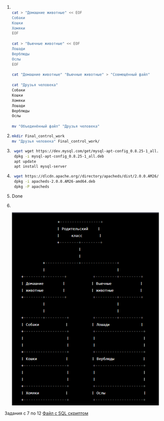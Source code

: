 1. ```bash

   cat > "Домашние животные" << EOF
   Собаки
   Кошки
   Хомяки
   EOF

   cat > "Вьючные животные" << EOF
   Лошади
   Верблюды
   Ослы
   EOF

   cat "Домашние животные" "Вьючные животные" > "Совмещённый файл"

   cat "Друзья человека"
   Собаки
   Кошки
   Хомяки
   Лошади
   Верблюды
   Ослы

   mv "Объединённый файл" "Друзья человека"
   ```

2. ```bash
   mkdir Final_control_work
   mv "Друзья человека" Final_control_work/
   ```

3. ```bash
    wget wget https://dev.mysql.com/get/mysql-apt-config_0.8.25-1_all.deb
    dpkg -i mysql-apt-config_0.8.25-1_all.deb
    apt update
    apt install mysql-server
   ```

4. ```bash
    wget https://dlcdn.apache.org//directory/apacheds/dist/2.0.0.AM26/apacheds-2.0.0.AM26-amd64.deb
    dpkg -i apacheds-2.0.0.AM26-amd64.deb
    dpkg -P apacheds
   ```

5. Done
6. <br>

   ![Diagram](img/diagram.png) <br>

Задания с 7 по 12 [Файл с SQL скриптом](sql/animals.sql)
